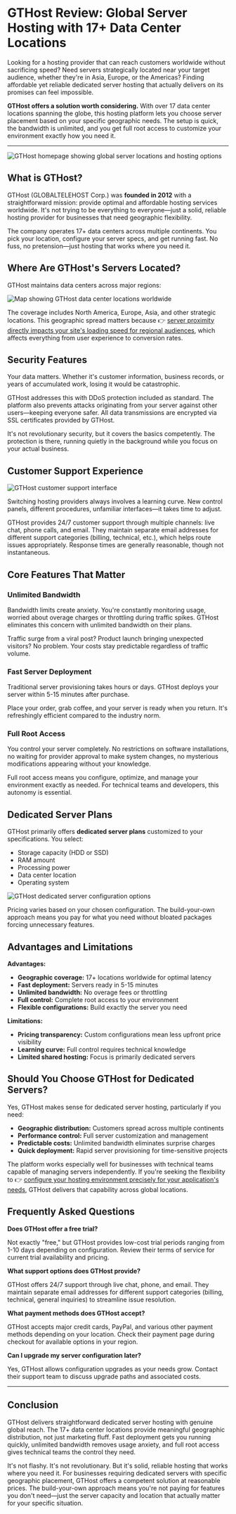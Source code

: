 

# GTHost Review: Global Server Hosting with 17+ Data Center Locations

Looking for a hosting provider that can reach customers worldwide without sacrificing speed? Need servers strategically located near your target audience, whether they're in Asia, Europe, or the Americas? Finding affordable yet reliable dedicated server hosting that actually delivers on its promises can feel impossible.

**GTHost offers a solution worth considering.** With over 17 data center locations spanning the globe, this hosting platform lets you choose server placement based on your specific geographic needs. The setup is quick, the bandwidth is unlimited, and you get full root access to customize your environment exactly how you need it.

---

![GTHost homepage showing global server locations and hosting options](image/6907750676.webp)

## What is GTHost?

GTHost (GLOBALTELEHOST Corp.) was **founded in 2012** with a straightforward mission: provide optimal and affordable hosting services worldwide. It's not trying to be everything to everyone—just a solid, reliable hosting provider for businesses that need geographic flexibility.

The company operates 17+ data centers across multiple continents. You pick your location, configure your server specs, and get running fast. No fuss, no pretension—just hosting that works where you need it.

## Where Are GTHost's Servers Located?

GTHost maintains data centers across major regions:

![Map showing GTHost data center locations worldwide](image/3557437836832622.webp)

The coverage includes North America, Europe, Asia, and other strategic locations. This geographic spread matters because 👉 [server proximity directly impacts your site's loading speed for regional audiences](https://cp.gthost.com/en/join/72c7e6b2fc118929f9ede2978f008806), which affects everything from user experience to conversion rates.

## Security Features

Your data matters. Whether it's customer information, business records, or years of accumulated work, losing it would be catastrophic.

GTHost addresses this with DDoS protection included as standard. The platform also prevents attacks originating from your server against other users—keeping everyone safer. All data transmissions are encrypted via SSL certificates provided by GTHost.

It's not revolutionary security, but it covers the basics competently. The protection is there, running quietly in the background while you focus on your actual business.

## Customer Support Experience

![GTHost customer support interface](image/25401034.webp)

Switching hosting providers always involves a learning curve. New control panels, different procedures, unfamiliar interfaces—it takes time to adjust.

GTHost provides 24/7 customer support through multiple channels: live chat, phone calls, and email. They maintain separate email addresses for different support categories (billing, technical, etc.), which helps route issues appropriately. Response times are generally reasonable, though not instantaneous.

## Core Features That Matter

### Unlimited Bandwidth

Bandwidth limits create anxiety. You're constantly monitoring usage, worried about overage charges or throttling during traffic spikes. GTHost eliminates this concern with unlimited bandwidth on their plans.

Traffic surge from a viral post? Product launch bringing unexpected visitors? No problem. Your costs stay predictable regardless of traffic volume.

### Fast Server Deployment

Traditional server provisioning takes hours or days. GTHost deploys your server within 5-15 minutes after purchase.

Place your order, grab coffee, and your server is ready when you return. It's refreshingly efficient compared to the industry norm.

### Full Root Access

You control your server completely. No restrictions on software installations, no waiting for provider approval to make system changes, no mysterious modifications appearing without your knowledge.

Full root access means you configure, optimize, and manage your environment exactly as needed. For technical teams and developers, this autonomy is essential.

## Dedicated Server Plans

GTHost primarily offers **dedicated server plans** customized to your specifications. You select:

- Storage capacity (HDD or SSD)
- RAM amount
- Processing power
- Data center location
- Operating system

![GTHost dedicated server configuration options](image/32957376547675.webp)

Pricing varies based on your chosen configuration. The build-your-own approach means you pay for what you need without bloated packages forcing unnecessary features.

## Advantages and Limitations

**Advantages:**
- **Geographic coverage:** 17+ locations worldwide for optimal latency
- **Fast deployment:** Servers ready in 5-15 minutes
- **Unlimited bandwidth:** No overage fees or throttling
- **Full control:** Complete root access to your environment
- **Flexible configurations:** Build exactly the server you need

**Limitations:**
- **Pricing transparency:** Custom configurations mean less upfront price visibility
- **Learning curve:** Full control requires technical knowledge
- **Limited shared hosting:** Focus is primarily dedicated servers

## Should You Choose GTHost for Dedicated Servers?

Yes, GTHost makes sense for dedicated server hosting, particularly if you need:

- **Geographic distribution:** Customers spread across multiple continents
- **Performance control:** Full server customization and management
- **Predictable costs:** Unlimited bandwidth eliminates surprise charges
- **Quick deployment:** Rapid server provisioning for time-sensitive projects

The platform works especially well for businesses with technical teams capable of managing servers independently. If you're seeking the flexibility to 👉 [configure your hosting environment precisely for your application's needs](https://cp.gthost.com/en/join/72c7e6b2fc118929f9ede2978f008806), GTHost delivers that capability across global locations.

## Frequently Asked Questions

**Does GTHost offer a free trial?**

Not exactly "free," but GTHost provides low-cost trial periods ranging from 1-10 days depending on configuration. Review their terms of service for current trial availability and pricing.

**What support options does GTHost provide?**

GTHost offers 24/7 support through live chat, phone, and email. They maintain separate email addresses for different support categories (billing, technical, general inquiries) to streamline issue resolution.

**What payment methods does GTHost accept?**

GTHost accepts major credit cards, PayPal, and various other payment methods depending on your location. Check their payment page during checkout for available options in your region.

**Can I upgrade my server configuration later?**

Yes, GTHost allows configuration upgrades as your needs grow. Contact their support team to discuss upgrade paths and associated costs.

---

## Conclusion

GTHost delivers straightforward dedicated server hosting with genuine global reach. The 17+ data center locations provide meaningful geographic distribution, not just marketing fluff. Fast deployment gets you running quickly, unlimited bandwidth removes usage anxiety, and full root access gives technical teams the control they need.

It's not flashy. It's not revolutionary. But it's solid, reliable hosting that works where you need it. For businesses requiring dedicated servers with specific geographic placement, GTHost offers a competent solution at reasonable prices. The build-your-own approach means you're not paying for features you don't need—just the server capacity and location that actually matter for your specific situation.
